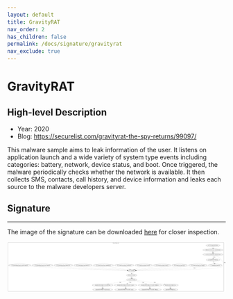 ```yaml
---
layout: default
title: GravityRAT
nav_order: 2
has_children: false
permalink: /docs/signature/gravityrat
nav_exclude: true
---
```


# GravityRAT

## High-level Description

* Year: 2020
* Blog: https://securelist.com/gravityrat-the-spy-returns/99097/

This malware sample aims to leak information of the user. It listens on application launch and a wide variety of system type events including categories: battery, network, device status, and boot. Once triggered, the malware periodically checks whether the network is available. It then collects SMS, contacts, call history, and device information and leaks each source to the malware developers server.

## Signature
---

The image of the signature can be downloaded [here](../../img/signatures/GravityRAT.png) for closer inspection.

![](../../img/signatures/GravityRAT.png)
